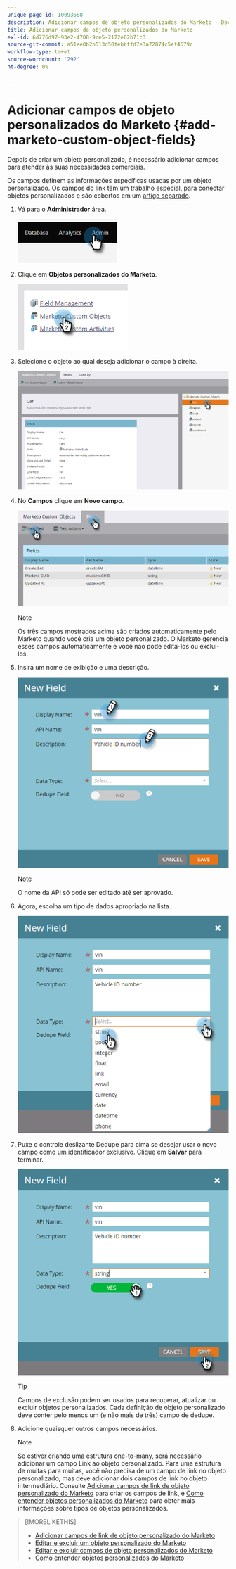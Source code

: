 ```yaml
---
unique-page-id: 10093688
description: Adicionar campos de objeto personalizados do Marketo - Documentos do Marketo - Documentação do produto
title: Adicionar campos de objeto personalizados do Marketo
exl-id: 6d776d97-93e2-4708-9ce5-2172e02b71c3
source-git-commit: a51ee0b2b513d50febbffd7e3a72874c5ef4679c
workflow-type: tm+mt
source-wordcount: '292'
ht-degree: 0%

---
```


# Adicionar campos de objeto personalizados do Marketo {#add-marketo-custom-object-fields}

Depois de criar um objeto personalizado, é necessário adicionar campos para atender às suas necessidades comerciais.

Os campos definem as informações específicas usadas por um objeto personalizado. Os campos do link têm um trabalho especial, para conectar objetos personalizados e são cobertos em um [artigo separado](/help/marketo/product-docs/administration/marketo-custom-objects/add-marketo-custom-object-link-fields.md).

1. Vá para o **Administrador** área.

   ![](assets/add-marketo-custom-object-fields-1.png)

1. Clique em **Objetos personalizados do Marketo**.

   ![](assets/add-marketo-custom-object-fields-2.png)

1. Selecione o objeto ao qual deseja adicionar o campo à direita.

   ![](assets/add-marketo-custom-object-fields-3.png)

1. No **Campos** clique em **Novo campo**.

   ![](assets/add-marketo-custom-object-fields-4.png)

   >[!NOTE]
   >
   >Os três campos mostrados acima são criados automaticamente pelo Marketo quando você cria um objeto personalizado. O Marketo gerencia esses campos automaticamente e você não pode editá-los ou excluí-los.

1. Insira um nome de exibição e uma descrição.

   ![](assets/add-marketo-custom-object-fields-5.png)

   >[!NOTE]
   >
   >O nome da API só pode ser editado até ser aprovado.

1. Agora, escolha um tipo de dados apropriado na lista.

   ![](assets/add-marketo-custom-object-fields-6.png)

1. Puxe o controle deslizante Dedupe para cima se desejar usar o novo campo como um identificador exclusivo. Clique em **Salvar** para terminar.

   ![](assets/add-marketo-custom-object-fields-7.png)

   >[!TIP]
   >
   >Campos de exclusão podem ser usados para recuperar, atualizar ou excluir objetos personalizados. Cada definição de objeto personalizado deve conter pelo menos um (e não mais de três) campo de dedupe.

1. Adicione quaisquer outros campos necessários.

   >[!NOTE]
   >
   >Se estiver criando uma estrutura one-to-many, será necessário adicionar um campo Link ao objeto personalizado. Para uma estrutura de muitas para muitas, você não precisa de um campo de link no objeto personalizado, mas deve adicionar dois campos de link no objeto intermediário. Consulte [Adicionar campos de link de objeto personalizado do Marketo](/help/marketo/product-docs/administration/marketo-custom-objects/add-marketo-custom-object-fields.md) para criar os campos de link, e [Como entender objetos personalizados do Marketo](/help/marketo/product-docs/administration/marketo-custom-objects/understanding-marketo-custom-objects.md) para obter mais informações sobre tipos de objetos personalizados.

>[!MORELIKETHIS]
>
>* [Adicionar campos de link de objeto personalizado do Marketo](/help/marketo/product-docs/administration/marketo-custom-objects/add-marketo-custom-object-link-fields.md)
>* [Editar e excluir um objeto personalizado do Marketo](/help/marketo/product-docs/administration/marketo-custom-objects/edit-and-delete-a-marketo-custom-object.md)
>* [Editar e excluir campos de objeto personalizados do Marketo](/help/marketo/product-docs/administration/marketo-custom-objects/edit-and-delete-marketo-custom-object-fields.md)
>* [Como entender objetos personalizados do Marketo](/help/marketo/product-docs/administration/marketo-custom-objects/understanding-marketo-custom-objects.md)

